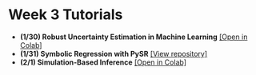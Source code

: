 # Week 3 Tutorials

- **(1/30) Robust Uncertainty Estimation in Machine Learning** [[Open in Colab]](https://colab.research.google.com/github/DataDrivenGalaxyEvolution/galevo23-tutorials/blob/main/week-3/robust_uncertainties.ipynb)
- **(1/31) Symbolic Regression with PySR** [[View repository]](https://github.com/MilesCranmer/pysr_tutorial)
- **(2/1) Simulation-Based Inference** [[Open in Colab]](https://colab.research.google.com/github/changhoonhahn/galevo23-tutorials/blob/main/week-3/sbi_tutorial.ipynb)
